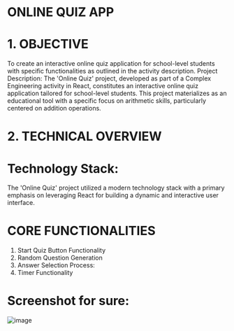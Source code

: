 # ONLINE QUIZ APP

# 1. OBJECTIVE
To create an interactive online quiz application for school-level students with specific functionalities as outlined in the activity description.
Project Description: The 'Online Quiz' project, developed as part of a Complex Engineering activity in React, constitutes an interactive 
online quiz application tailored for school-level students. This project 
materializes as an educational tool with a specific focus on arithmetic skills, particularly centered on addition operations.

# 2. TECHNICAL OVERVIEW
# Technology Stack:
 The 'Online Quiz' project utilized a modern technology stack with a primary emphasis on leveraging
 React for building a dynamic and interactive user interface.

# **CORE FUNCTIONALITIES**
  1. Start Quiz Button Functionality
  2. Random Question Generation
  3.  Answer Selection Process: 
  4.  Timer Functionality 

# Screenshot for sure:

![image](https://github.com/Sulaiman2211khan/online_quizz_app/assets/111263968/e4386898-020f-4f1e-a85d-bd45b20d78af)
